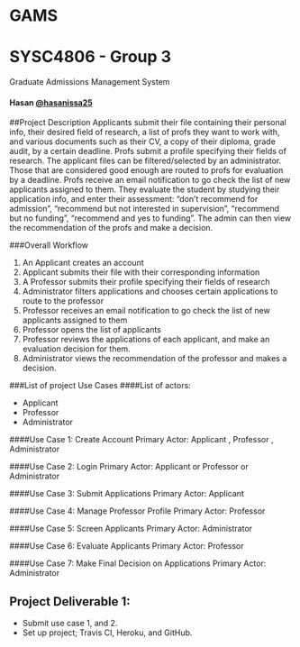 # GAMS
# SYSC4806 - Group 3

Graduate Admissions Management System
#### Hasan [@hasanissa25](https://github.com/hasanissa25)

##Project Description
Applicants submit their file containing their personal info, their desired field of research, a list of profs they want to work with, and various documents such as their CV, a copy of their diploma, grade audit, by a certain deadline. Profs submit a profile specifying their fields of research. The applicant files can be filtered/selected by an administrator. Those that are considered good enough are routed to profs for evaluation by a deadline. Profs receive an email notification to go check the list of new applicants assigned to them. They evaluate the student by studying their application info, and enter their assessment: “don’t recommend for admission”, “recommend but not interested in supervision”, “recommend but no funding”, “recommend and yes to funding”. The admin can then view the recommendation of the profs and make a decision.

###Overall Workflow 
1. An Applicant creates an account
1. Applicant submits their file with their corresponding information
1. A Professor submits their profile specifying their fields of research
1. Administrator filters applications and chooses certain applications to route to the professor 
1. Professor receives an email notification to go check the list of new applicants assigned to them
1. Professor opens the list of applicants
1. Professor reviews the applications of each applicant, and make an evaluation decision for them.
1. Administrator views the recommendation of the professor and makes a decision.
  
###List of project Use Cases
####List of actors:
* Applicant
* Professor
* Administrator 

####Use Case 1: Create Account 
Primary Actor: Applicant , Professor , Administrator

####Use Case 2: Login
Primary Actor: Applicant or Professor or Administrator

####Use Case 3: Submit Applications
Primary Actor: Applicant

####Use Case 4: Manage Professor Profile
Primary Actor: Professor

####Use Case 5: Screen Applicants
Primary Actor: Administrator

####Use Case 6: Evaluate Applicants
Primary Actor: Professor

####Use Case 7: Make Final Decision on Applications
Primary Actor: Administrator


## Project Deliverable 1:
* Submit use case 1, and 2.
* Set up project; Travis CI, Heroku, and GitHub.